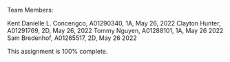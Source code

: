 Team Members:


Kent Danielle L. Concengco, A01290340, 1A, May 26, 2022
Clayton Hunter, A01291769, 2D, May 26, 2022
Tommy Nguyen, A01288101, 1A, May 26 2022
Sam Bredenhof, A01265517, 2D, May 26 2022

This assignment is 100% complete.
